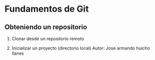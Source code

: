 # Fundamentos de Git

## Obteniendo un repositorio
1. Clonar desde un repositorio remoto

2. Inicializar un proyecto (directorio local) 
Autor: Jose armando huicho llanes

